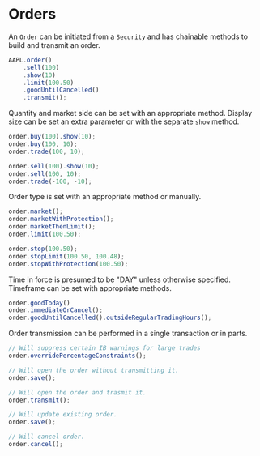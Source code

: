 # Orders

An `Order` can be initiated from a `Security` and has chainable methods to build and transmit an order.

```javascript
AAPL.order()
    .sell(100)
    .show(10)
    .limit(100.50)
    .goodUntilCancelled()
    .transmit();
```

Quantity and market side can be set with an appropriate method.  Display size can be set an extra parameter or with the separate `show` method.

```javascript
order.buy(100).show(10);
order.buy(100, 10);
order.trade(100, 10);

order.sell(100).show(10);
order.sell(100, 10);
order.trade(-100, -10);
```

Order type is set with an appropriate method or manually.

```javascript
order.market();
order.marketWithProtection();
order.marketThenLimit();
order.limit(100.50);

order.stop(100.50);
order.stopLimit(100.50, 100.48);
order.stopWithProtection(100.50);
```

Time in force is presumed to be "DAY" unless otherwise specified.  Timeframe can be set with appropriate methods.

```javascript
order.goodToday()
order.immediateOrCancel();
order.goodUntilCancelled().outsideRegularTradingHours();
```

Order transmission can be performed in a single transaction or in parts.

```javascript
// Will suppress certain IB warnings for large trades
order.overridePercentageConstraints();

// Will open the order without transmitting it.
order.save();

// Will open the order and trasmit it.
order.transmit();

// Will update existing order.
order.save();

// Will cancel order.
order.cancel();
```